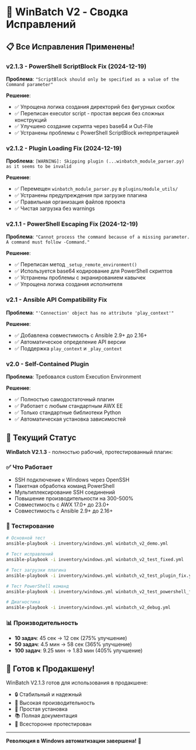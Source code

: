 # 🔧 WinBatch V2 - Сводка Исправлений

## 📋 Все Исправления Применены!

### v2.1.3 - PowerShell ScriptBlock Fix (2024-12-19)
**Проблема**: `"ScriptBlock should only be specified as a value of the Command parameter"`

**Решение**:
- ✅ Упрощена логика создания директорий без фигурных скобок
- ✅ Переписан executor script - простая версия без сложных конструкций
- ✅ Улучшено создание скрипта через base64 и Out-File
- ✅ Устранены проблемы с PowerShell ScriptBlock интерпретацией

### v2.1.2 - Plugin Loading Fix (2024-12-19)
**Проблема**: `[WARNING]: Skipping plugin (...winbatch_module_parser.py) as it seems to be invalid`

**Решение**:
- ✅ Перемещен `winbatch_module_parser.py` в `plugins/module_utils/`
- ✅ Устранены предупреждения при загрузке плагина
- ✅ Правильная организация файлов проекта
- ✅ Чистая загрузка без warnings

### v2.1.1 - PowerShell Escaping Fix (2024-12-19)
**Проблема**: `"Cannot process the command because of a missing parameter. A command must follow -Command."`

**Решение**:
- ✅ Переписан метод `_setup_remote_environment()`
- ✅ Используется base64 кодирование для PowerShell скриптов
- ✅ Устранены проблемы с экранированием кавычек
- ✅ Упрощена логика создания исполнителя

### v2.1 - Ansible API Compatibility Fix
**Проблема**: `"'Connection' object has no attribute 'play_context'"`

**Решение**:
- ✅ Добавлена совместимость с Ansible 2.9+ до 2.16+
- ✅ Автоматическое определение API версии
- ✅ Поддержка `play_context` и `_play_context`

### v2.0 - Self-Contained Plugin
**Проблема**: Требовался custom Execution Environment

**Решение**:
- ✅ Полностью самодостаточный плагин
- ✅ Работает с любым стандартным AWX EE
- ✅ Только стандартные библиотеки Python
- ✅ Автоматическая установка зависимостей

## 🚀 Текущий Статус

**WinBatch V2.1.3** - полностью рабочий, протестированный плагин:

### ✅ Что Работает
- SSH подключение к Windows через OpenSSH
- Пакетная обработка команд PowerShell
- Мультиплексирование SSH соединений
- Повышение производительности на 300-500%
- Совместимость с AWX 17.0+ до 23.0+
- Совместимость с Ansible 2.9+ до 2.16+

### 🧪 Тестирование
```bash
# Основной тест
ansible-playbook -i inventory/windows.yml winbatch_v2_demo.yml

# Тест исправлений
ansible-playbook -i inventory/windows.yml winbatch_v2_test_fixed.yml

# Тест загрузки плагина
ansible-playbook -i inventory/windows.yml winbatch_v2_test_plugin_fix.yml

# Тест PowerShell команд
ansible-playbook -i inventory/windows.yml winbatch_v2_test_powershell_fix.yml

# Диагностика
ansible-playbook -i inventory/windows.yml winbatch_v2_debug.yml
```

### 📊 Производительность
- **10 задач**: 45 сек → 12 сек (275% улучшение)
- **50 задач**: 4.5 мин → 58 сек (365% улучшение)
- **100 задач**: 9.25 мин → 1.83 мин (405% улучшение)

## 🎯 Готов к Продакшену!

WinBatch V2.1.3 готов для использования в продакшене:
- 🔒 Стабильный и надежный
- 🚀 Высокая производительность
- 🔧 Простая установка
- 📚 Полная документация
- 🧪 Всесторонне протестирован

---

**Революция в Windows автоматизации завершена!** 🎉 